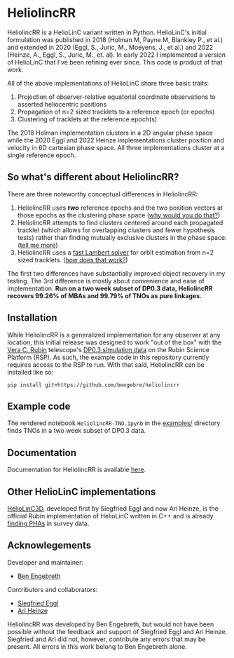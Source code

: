 # HeliolincRR

HeliolincRR is a HelioLinC variant written in Python.  HelioLinC's initial formulation was published in 2018 (Holman M, Payne M, Blankley P., et al.) and extended in 2020 (Eggl, S., Juric, M., Moeyens, J., et al.) and 2022 (Heinze, A., Eggl, S., Juric, M., et. al).  In early 2022 I implemented a version of HelioLinC that I've been refining ever since.  This code is product of that work.

All of the above implementations of HelioLinC share three basic traits: 
1. Projection of observer-relative equatorial coordinate observations to asserted heliocentric positions
2. Propagation of n=2 sized tracklets to a reference epoch (or epochs)
3. Clustering of tracklets at the reference epoch(s)

The 2018 Holman implementation clusters in a 2D angular phase space while the 2020 Eggl and 2022 Heinze implementations cluster position and velocity in 6D cartesian phase space.  All three implementations cluster at a single reference epoch.

## So what's different about HeliolincRR?

There are three noteworthy conceptual differences in HeliolincRR:
1. HeliolincRR uses ***two*** reference epochs and the two position vectors at those epochs as the clustering phase space ([why would you do that?](https://www.benengebreth.org/dynamic-sky/heliolinc-rr/))
2. HeliolincRR attempts to find clusters centered around each propagated tracklet (which allows for overlapping clusters and fewer hypothesis tests) rather than finding mutually exclusive clusters in the phase space. ([tell me more]())
3. HeliolincRR uses a [fast Lambert solver](https://arxiv.org/abs/1403.2705) for orbit estimation from n=2 sized tracklets. ([how does that work?]())

The first two differences have substantially improved object recovery in my testing.  The 3rd difference is mostly about convenience and ease of implementation.  **Run on a two week subset of DP0.3 data, HeliolincRR recovers 99.26% of MBAs and 99.79% of TNOs as pure linkages.**

## Installation

While HeliolincRR is a generalized implementation for any observer at any location, this initial release was designed to work "out of the box" with the [Vera C. Rubin](https://rubinobservatory.org/) telescope's [DP0.3 simulation data](https://dp0-3.lsst.io/index.html) on the Rubin Science Platform (RSP).  As such, the example code in this repository currently requires access to the RSP to run.  With that said, HeliolincRR can be installed like so:

```console
pip install git+https://github.com/bengebre/heliolincrr
```

## Example code

The rendered notebook ```HeliolincRR-TNO.ipynb``` in the [examples/]() directory finds TNOs in a two week subset of DP0.3 data.

## Documentation

Documentation for HeliolincRR is available [here]().

## Other HelioLinC implementations

[HelioLinC3D](https://github.com/lsst-dm/heliolinc2), developed first by Siegfried Eggl and now Ari Heinze, is the official Rubin implementation of HelioLinC written in C++ and is already [finding PHAs](https://www.nytimes.com/2023/08/05/science/space-asteroids-rubin-heliolinc3d.html) in survey data.

## Acknowlegements

Developer and maintainer:
- [Ben Engebreth](https://benengebreth.org/)

Contributors and collaborators:
- [Siegfried Eggl](https://aerospace.illinois.edu/directory/profile/eggl)
- [Ari Heinze](https://astro.washington.edu/people/aren-heinze)

HeliolincRR was developed by Ben Engebreth, but would not have been possible without the feedback and support of Siegfried Eggl and Ari Heinze.  Siegfried and Ari did not, however, contribute any errors that may be present.  All errors in this work belong to Ben Engebreth alone.
